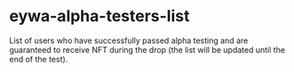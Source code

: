 # eywa-alpha-testers-list
List of users who have successfully passed alpha testing and are guaranteed to receive NFT during the drop (the list will be updated until the end of the test).
